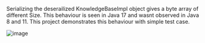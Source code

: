 Serializing the deserailized KnowledgeBaseImpl object gives a byte array of different Size. This behaviour is seen in Java 17 and wasnt observed in Java 8 and 11.
This project demonstrates this behaviour with simple test case.

![image](https://github.com/maquebax/DroolsSerialization/assets/5489927/ff9b0b52-94f4-4bad-b5ef-cefb03b7b832)

